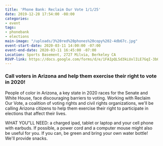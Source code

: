 ```yaml
---
title: 'Phone Bank: Reclaim Our Vote 1/1/25'
date: 2019-12-28 17:54:00 -08:00
categories:
- event
tags:
- phonebank
- elections
main-image: "/uploads/3%20red%20phones%20copy%202-4db67c.jpg"
event-start-date: 2020-03-11 14:00:00 -07:00
event-end-date: 2020-03-11 16:45:00 -07:00
Location: Sports Basement, 2727 Milvia, Berkeley CA
RSVP-link: https://docs.google.com/forms/d/e/1FAIpQLSd3kLUxlILE7GqI-3bOMVvthcqahc-4LATwMnRVUShEnm4GeA/viewform
---
```


### Call voters in Arizona and help them exercise their right to vote in 2020!

People of color in Arizona, a key state in 2020 races for the Senate and White House, face discouraging barriers to voting. Working with Reclaim Our Vote, a coalition of voting rights and civil rights organizations, we'll be calling Arizona citizens to help them exercise their right to participate in elections that affect their lives.

WHAT YOU"LL NEED: a charged ipad, tablet or laptop and your cell phone with earbuds.  If possible, a power cord and a computer mouse might also be useful for you. If you can, be green and bring your own water bottle! We'll provide snacks.